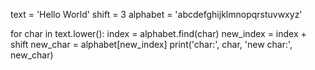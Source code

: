 <!-- Clean the output a bit. Delete print(char, index), and turn the last print() call into print('char:', char, 'new char:', new_char). -->

text = 'Hello World'
shift = 3
alphabet = 'abcdefghijklmnopqrstuvwxyz'

for char in text.lower():
    index = alphabet.find(char)
    new_index = index + shift
    new_char = alphabet[new_index]
    print('char:', char, 'new char:', new_char)